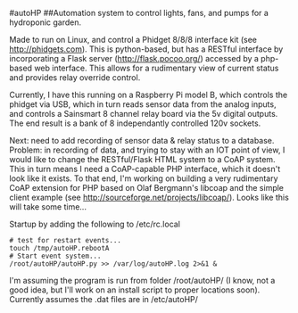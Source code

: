 #autoHP
##Automation system to control lights, fans, and pumps for a hydroponic garden.

Made to run on Linux, and control a Phidget 8/8/8 interface kit (see http://phidgets.com).  This is python-based, but has a RESTful interface by incorporating a Flask server (http://flask.pocoo.org/) accessed by a php-based web interface.  This allows for a rudimentary view of current status and provides relay override control.

Currently, I have this running on a Raspberry Pi model B, which controls the phidget via USB, which in turn reads sensor data from the analog inputs, and controls a Sainsmart 8 channel relay board via the 5v digital outputs.  The end result is a bank of 8 independantly controlled 120v sockets.

Next: need to add recording of sensor data & relay status to a database.
Problem: in recording of data, and trying to stay with an IOT point of view, I would like to change the RESTful/Flask HTML system to a CoAP system.  This in turn means I need a CoAP-capable PHP interface, which it doesn't look like it exists.
To that end, I'm working on building a very rudimentary CoAP extension for PHP based on Olaf Bergmann's libcoap and the simple client example (see http://sourceforge.net/projects/libcoap/).  Looks like this will take some time...

Startup by adding the following to /etc/rc.local
```
# test for restart events...
touch /tmp/autoHP.rebootA
# Start event system...
/root/autoHP/autoHP.py >> /var/log/autoHP.log 2>&1 &
```

I'm assuming the program is run from folder /root/autoHP/ (I know, not a good idea, but I'll work on an install script to proper locations soon).
Currently assumes the .dat files are in /etc/autoHP/




